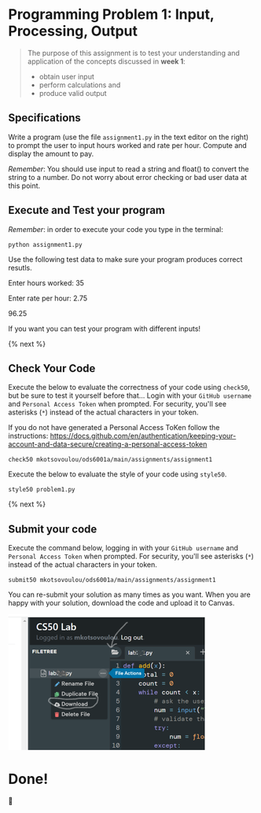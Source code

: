 # Programming Problem 1: Input, Processing, Output

> The purpose of this assignment is to test your understanding and application of the concepts discussed in **week 1**: 
>
> - obtain user input
> - perform calculations and 
> - produce valid output

## Specifications

Write a program (use the file `assignment1.py` in the text editor on the right) to prompt the user to input hours worked and rate per hour. Compute and display the amount to pay. 


*Remember*: You should use input to read a string and float() to convert the string to a number. Do not worry about error checking or bad user data at this point.

## Execute and Test your program 

*Remember*: in order to execute your code you type in the terminal:
```
python assignment1.py
```

Use the following test data to make sure your program produces correct resutls.

Enter hours worked: 35

Enter rate per hour: 2.75

96.25

If you want you can test your program with different inputs!

{% next %}

## Check Your Code

Execute the below to evaluate the correctness of your code using `check50`, but be sure to test it yourself before that...
Login with your `GitHub username` and `Personal Access Token` when prompted. For security, you'll see asterisks (`*`) instead of the actual characters in your token. 

If you do not have generated a Personal Access ToKen follow the instructions: 
https://docs.github.com/en/authentication/keeping-your-account-and-data-secure/creating-a-personal-access-token

```
check50 mkotsovoulou/ods6001a/main/assignments/assignment1
```

Execute the below to evaluate the style of your code using `style50`.

```
style50 problem1.py
```

{% next %}

## Submit your code

Execute the command below, logging in with your `GitHub username` and `Personal Access Token` when prompted. For security, you'll see asterisks (`*`) instead of the actual characters in your token. 

```
submit50 mkotsovoulou/ods6001a/main/assignments/assignment1
```

You can re-submit your solution as many times as you want.
When you are happy with your solution, download the code and upload it to Canvas.

![Image of download](download.png)

# Done!
:tada: